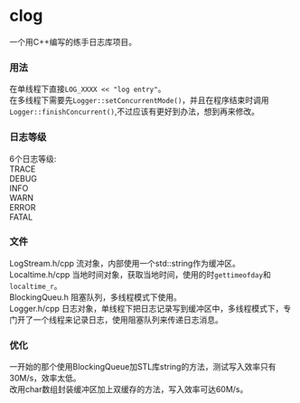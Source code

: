 # clog
一个用C++编写的练手日志库项目。

### 用法
在单线程下直接`LOG_XXXX << "log entry"`。<br>
在多线程下需要先`Logger::setConcurrentMode()`，并且在程序结束时调用`Logger::finishConcurrent()`,不过应该有更好到办法，想到再来修改。<br>

### 日志等级
6个日志等级:<br>
TRACE<br>
DEBUG<br>
INFO<br>
WARN<br>
ERROR<br>
FATAL<br>

### 文件
LogStream.h/cpp 流对象，内部使用一个std::string作为缓冲区。<br>
Localtime.h/cpp 当地时间对象，获取当地时间，使用的时`gettimeofday`和`localtime_r`。<br>
BlockingQueu.h  阻塞队列，多线程模式下使用。<br>
Logger.h/cpp    日志对象，单线程下把日志记录写到缓冲区中，多线程模式下，专门开了一个线程来记录日志，使用阻塞队列来传递日志消息。<br>

### 优化
一开始的那个使用BlockingQueue加STL库string的方法，测试写入效率只有30M/s，效率太低。<br>
改用char数组封装缓冲区加上双缓存的方法，写入效率可达60M/s。<br>
